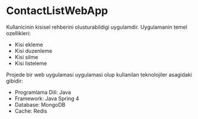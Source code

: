# ContactListWebApp

Kullanicinin kisisel rehberini olusturabildigi uygulamdir. Uygulamanin temel ozellikleri:
 * Kisi ekleme
 * Kisi duzenleme
 * Kisi silme
 * Kisi listeleme

Projede bir web uygulamasi uygulamasi olup kullanilan teknolojiler asagidaki gibidir:
 * Programlama Dili: Java
 * Framework: Java Spring 4 
 * Database: MongoDB
 * Cache: Redis